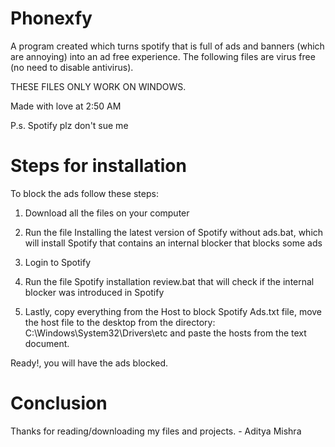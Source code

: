 # Phonexfy
A program created which turns  spotify that is full of ads and banners (which are annoying) into an ad free experience.
The following files are virus free (no need to disable antivirus).

THESE FILES ONLY WORK ON WINDOWS.

Made with love at 2:50 AM

P.s. Spotify plz don't sue me



# Steps for installation

To block the ads follow these steps:

1. Download all the files on your computer

2. Run the file Installing the latest version of Spotify without ads.bat, which will install Spotify that contains an internal blocker that blocks some ads

3. Login to Spotify

4. Run the file Spotify installation review.bat that will check if the internal blocker was introduced in Spotify

5. Lastly, copy everything from the Host to block Spotify Ads.txt file, move the host file to the desktop from the directory: C:\Windows\System32\Drivers\etc and paste the hosts from the text document.

 Ready!, you will have the ads blocked.
 
 
 # Conclusion
 Thanks for reading/downloading my files and projects.
                                       - Aditya Mishra
                                       
                                 
